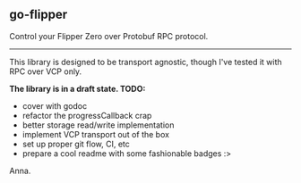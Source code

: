 ## go-flipper

Control your Flipper Zero over Protobuf RPC protocol.

---

This library is designed to be transport agnostic, though I've tested it with RPC over VCP only.

**The library is in a draft state. TODO:**
- cover with godoc
- refactor the progressCallback crap
- better storage read/write implementation
- implement VCP transport out of the box
- set up proper git flow, CI, etc
- prepare a cool readme with some fashionable badges :>

Anna.